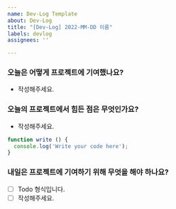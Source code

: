```yaml
---
name: Dev-Log Template
about: Dev-Log
title: "[Dev-Log] 2022-MM-DD 이름"
labels: devlog
assignees: ''

---
```


### 오늘은 어떻게 프로젝트에 기여했나요?
- 작성해주세요.

### 오늘의 프로젝트에서 힘든 점은 무엇인가요?
- 작성해주세요.

```javascript
function write () {
  console.log('Write your code here');
}
```

### 내일은 프로젝트에 기여하기 위해 무엇을 해야 하나요?
 - [ ] Todo 형식입니다.
 - [ ] 작성해주세요.
